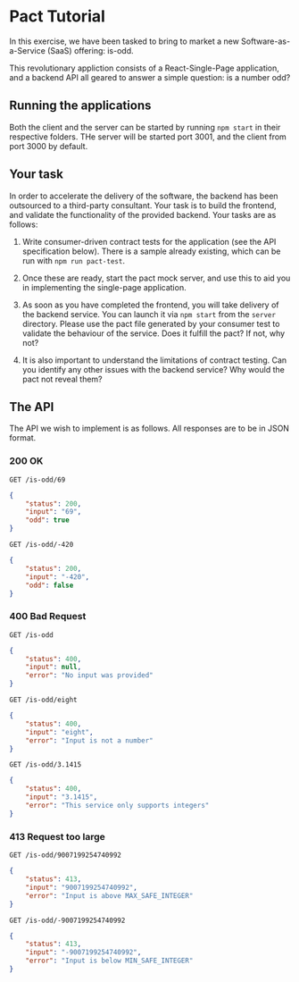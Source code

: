 # Pact Tutorial

In this exercise, we have been tasked to bring to market a new Software-as-a-Service (SaaS) offering: is-odd.

This revolutionary appliction consists of a React-Single-Page application, and a backend API all geared to answer a simple question: is a number odd?

## Running the applications

Both the client and the server can be started by running `npm start` in their respective folders. THe server will be started port 3001, and the client from port 3000 by default.

## Your task

In order to accelerate the delivery of the software, the backend has been outsourced to a third-party consultant. Your task is to build the frontend, and validate the functionality of the provided backend. Your tasks are as follows:

1. Write consumer-driven contract tests for the application (see the API specification below). There is a sample already existing, which can be run with `npm run pact-test`.

2. Once these are ready, start the pact mock server, and use this to aid you in implementing the single-page application.

3. As soon as you have completed the frontend, you will take delivery of the backend service. You can launch it via `npm start` from the `server` directory. Please use the pact file generated by your consumer test to validate the behaviour of the service. Does it fulfill the pact? If not, why not?

4. It is also important to understand the limitations of contract testing. Can you identify any other issues with the backend service? Why would the pact not reveal them?

## The API

The API we wish to implement is as follows. All responses are to be in JSON format.

### 200 OK

`GET /is-odd/69`

```json
{
    "status": 200,
    "input": "69",
    "odd": true
}
```

`GET /is-odd/-420`

```json
{
    "status": 200,
    "input": "-420",
    "odd": false
}
```

### 400 Bad Request

`GET /is-odd`

```json
{
    "status": 400,
    "input": null,
    "error": "No input was provided"
}
```

`GET /is-odd/eight`

```json
{
    "status": 400,
    "input": "eight",
    "error": "Input is not a number"
}
```

`GET /is-odd/3.1415`

```json
{
    "status": 400,
    "input": "3.1415",
    "error": "This service only supports integers"
}
```

### 413 Request too large

`GET /is-odd/9007199254740992`

```json
{
    "status": 413,
    "input": "9007199254740992",
    "error": "Input is above MAX_SAFE_INTEGER"
}
```

`GET /is-odd/-9007199254740992`

```json
{
    "status": 413,
    "input": "-9007199254740992",
    "error": "Input is below MIN_SAFE_INTEGER"
}
```
